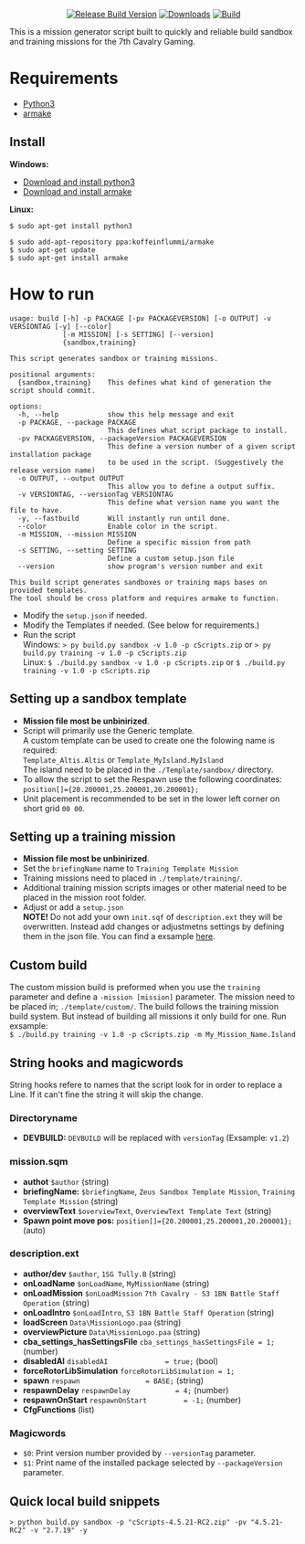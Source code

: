 <p align="center">
<a href="https://github.com/7Cav/SandboxAndTrainingMissionGenerator/releases/latest"><img src="https://img.shields.io/github/release/7Cav/SandboxAndTrainingMissionGenerator.svg?style=for-the-badge&label=Release%20Build" alt="Release Build Version"></a>
<a href="https://github.com/7Cav/SandboxAndTrainingMissionGenerator/releases/latest"><img src="https://img.shields.io/github/downloads/7cav/SandboxAndTrainingMissionGenerator/total.svg?style=for-the-badge&label=Downloads" alt="Downloads"></a>
<a href="https://github.com/7Cav/SandboxAndTrainingMissionGenerator/actions?query=workflow%3A%22Build+and+Deploy%22"><img src="https://img.shields.io/github/actions/workflow/status/7Cav/SandboxAndTrainingMissionGenerator/build.yml?logo=GitHub&style=for-the-badge" alt="Build"></a>
</p>

This is a mission generator script built to quickly and reliable build sandbox and training missions for the 7th Cavalry Gaming.

# Requirements
* [Python3](https://www.python.org)
* [armake](https://github.com/KoffeinFlummi/armake)

## Install
**Windows:** 
- [Download and install python3](https://www.python.org)
- [Download and install armake](https://github.com/KoffeinFlummi/armake/releases/latest)
  
**Linux:**
```
$ sudo apt-get install python3
```
```
$ sudo add-apt-repository ppa:koffeinflummi/armake
$ sudo apt-get update
$ sudo apt-get install armake
```

# How to run
```
usage: build [-h] -p PACKAGE [-pv PACKAGEVERSION] [-o OUTPUT] -v VERSIONTAG [-y] [--color]
             [-m MISSION] [-s SETTING] [--version]
             {sandbox,training}

This script generates sandbox or training missions.

positional arguments:
  {sandbox,training}    This defines what kind of generation the script should commit.

options:
  -h, --help            show this help message and exit
  -p PACKAGE, --package PACKAGE
                        This defines what script package to install.
  -pv PACKAGEVERSION, --packageVersion PACKAGEVERSION
                        This define a version number of a given script installation package
                        to be used in the script. (Suggestively the release version name)
  -o OUTPUT, --output OUTPUT
                        This allow you to define a output suffix.
  -v VERSIONTAG, --versionTag VERSIONTAG
                        This define what version name you want the file to have.
  -y, --fastbuild       Will instantly run until done.
  --color               Enable color in the script.
  -m MISSION, --mission MISSION
                        Define a specific mission from path
  -s SETTING, --setting SETTING
                        Define a custom setup.json file
  --version             show program's version number and exit

This build script generates sandboxes or training maps bases on provided templates.
The tool should be cross platform and requires armake to function.
```
<!--- (Soon) Modfify the `properties.ini` if needed.-->
- Modify the `setup.json` if needed.
- Modify the Templates if needed. (See below for requirements.) 
- Run the script<br />
  Windows: `> py build.py sandbox -v 1.0 -p cScripts.zip` or
           `> py build.py training -v 1.0 -p cScripts.zip`<br />
  Linux: `$ ./build.py sandbox -v 1.0 -p cScripts.zip` or
         `$ ./build.py training -v 1.0 -p cScripts.zip`

## Setting up a sandbox template
- __Mission file most be unbinirized__.
- Script will primarily use the Generic template.<br />
  A custom template can be used to create one the folowing name is required:<br />
  `Template_Altis.Altis` or `Template_MyIsland.MyIsland`<br />
  The island need to be placed in the `./Template/sandbox/` directory.
- To allow the script to set the Respawn use the following coordinates:<br />
  `position[]={20.200001,25.200001,20.200001};` 
- Unit placement is recommended to be set in the lower left corner on short grid `00 00`.

## Setting up a training mission
- __Mission file most be unbinirized__.
- Set the `briefingName` name to `Training Template Mission`
- Training missions need to placed in `./template/training/`.
- Additional training mission scripts images or other material need to be placed in the mission root folder. 
- Adjust or add a `setup.json`<br />__NOTE!__ Do not add your own `init.sqf` of `description.ext` they will be overwritten. Instead add changes or adjustmetns settings by defining them in the json file. You can find a exsample [here](https://github.com/7Cav/SandboxAndTrainingMissionGenerator/blob/master/template/training/setup_template.json).

## Custom build
The custom mission build is preformed when you use the `training` parameter and define a `-mission [mission]` parameter.
The mission need to be placed in; `./template/custom/`. The build follows the training mission build system. But instead of building all missions it only build for one. Run exsample:<br />
`$ ./build.py training -v 1.0 -p cScripts.zip -m My_Mission_Name.Island`

## String hooks and magicwords
String hooks refere to names that the script look for in order to replace a Line. If it can't fine the string it will skip the change.

### Directoryname
- **DEVBUILD:** `DEVBUILD` will be replaced with `versionTag` (Exsample: `v1.2`)

### mission.sqm
- **authot** `$author` (string)
- **briefingName:** `$briefingName`, `Zeus Sandbox Template Mission`, `Training Template Mission` (string)
- **overviewText** `$overviewText`, `OverviewText Template Text` (string)
- **Spawn point move pos:** `position[]={20.200001,25.200001,20.200001};` (auto)

### description.ext
- **author/dev** `$author`, `1SG Tully.B` (string)
- **onLoadName** `$onLoadName`, `MyMissionName` (string)
- **onLoadMission** `$onLoadMission` `7th Cavalry - S3 1BN Battle Staff Operation` (string)
- **onLoadIntro** `$onLoadIntro`, `S3 1BN Battle Staff Operation` (string)
- **loadScreen** `Data\MissionLogo.paa` (string)
- **overviewPicture** `Data\MissionLogo.paa` (string)
- **cba_settings_hasSettingsFile** `cba_settings_hasSettingsFile = 1;` (number)
- **disabledAI** `disabledAI              = true;` (bool)
- **forceRotorLibSimulation** `forceRotorLibSimulation = 1;`
- **spawn** `respawn                = BASE;` (string)
- **respawnDelay** `respawnDelay           = 4;` (number)
- **respawnOnStart** `respawnOnStart         = -1;` (number)
- **CfgFunctions** (list)

### Magicwords
- `$0`: Print version number provided by `--versionTag` parameter.
- `$1`: Print name of the installed package selected by `--packageVersion` parameter.

## Quick local build snippets

```pwsh
> python build.py sandbox -p "cScripts-4.5.21-RC2.zip" -pv "4.5.21-RC2" -v "2.7.19" -y
```